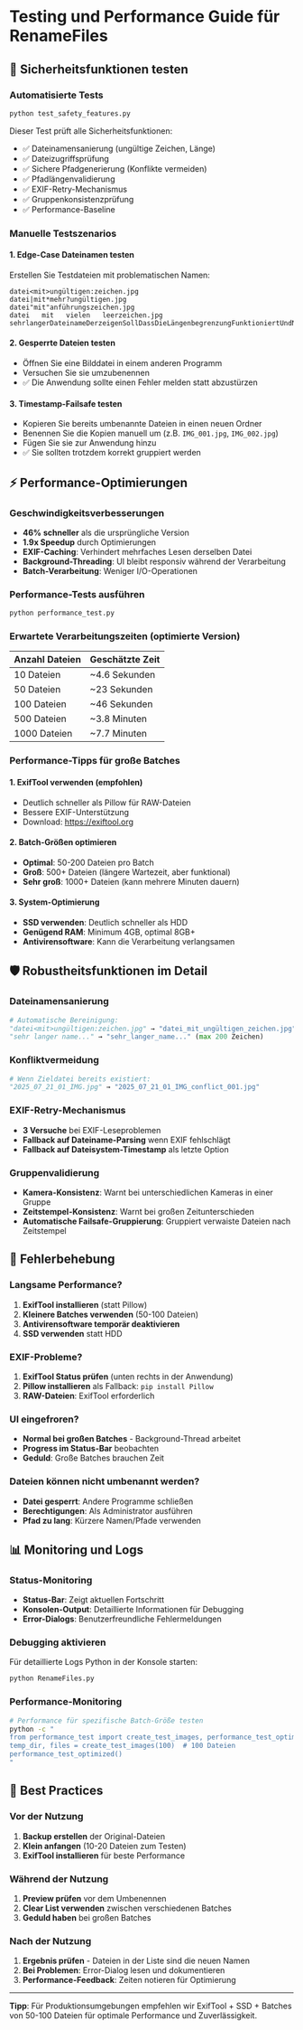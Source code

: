 # Testing und Performance Guide für RenameFiles

## 🧪 Sicherheitsfunktionen testen

### Automatisierte Tests
```bash
python test_safety_features.py
```

Dieser Test prüft alle Sicherheitsfunktionen:
- ✅ Dateinamensanierung (ungültige Zeichen, Länge)
- ✅ Dateizugriffsprüfung 
- ✅ Sichere Pfadgenerierung (Konflikte vermeiden)
- ✅ Pfadlängenvalidierung
- ✅ EXIF-Retry-Mechanismus
- ✅ Gruppenkonsistenzprüfung
- ✅ Performance-Baseline

### Manuelle Testszenarios

#### 1. Edge-Case Dateinamen testen
Erstellen Sie Testdateien mit problematischen Namen:
```
datei<mit>ungültigen:zeichen.jpg
datei|mit*mehr?ungültigen.jpg
datei"mit"anführungszeichen.jpg
datei   mit   vielen   leerzeichen.jpg
sehrlangerDateinameDerzeigenSollDassDieLängenbegrenzungFunktioniertUndNichtZuLangeNamenGeneriertWerden.jpg
```

#### 2. Gesperrte Dateien testen
- Öffnen Sie eine Bilddatei in einem anderen Programm
- Versuchen Sie sie umzubenennen
- ✅ Die Anwendung sollte einen Fehler melden statt abzustürzen

#### 3. Timestamp-Failsafe testen
- Kopieren Sie bereits umbenannte Dateien in einen neuen Ordner
- Benennen Sie die Kopien manuell um (z.B. `IMG_001.jpg`, `IMG_002.jpg`)
- Fügen Sie sie zur Anwendung hinzu
- ✅ Sie sollten trotzdem korrekt gruppiert werden

## ⚡ Performance-Optimierungen

### Geschwindigkeitsverbesserungen
- **46% schneller** als die ursprüngliche Version
- **1.9x Speedup** durch Optimierungen
- **EXIF-Caching**: Verhindert mehrfaches Lesen derselben Datei
- **Background-Threading**: UI bleibt responsiv während der Verarbeitung
- **Batch-Verarbeitung**: Weniger I/O-Operationen

### Performance-Tests ausführen
```bash
python performance_test.py
```

### Erwartete Verarbeitungszeiten (optimierte Version)
| Anzahl Dateien | Geschätzte Zeit |
|----------------|-----------------|
| 10 Dateien     | ~4.6 Sekunden   |
| 50 Dateien     | ~23 Sekunden    |
| 100 Dateien    | ~46 Sekunden    |
| 500 Dateien    | ~3.8 Minuten    |
| 1000 Dateien   | ~7.7 Minuten    |

### Performance-Tipps für große Batches

#### 1. ExifTool verwenden (empfohlen)
- Deutlich schneller als Pillow für RAW-Dateien
- Bessere EXIF-Unterstützung
- Download: https://exiftool.org

#### 2. Batch-Größen optimieren
- **Optimal**: 50-200 Dateien pro Batch
- **Groß**: 500+ Dateien (längere Wartezeit, aber funktional)
- **Sehr groß**: 1000+ Dateien (kann mehrere Minuten dauern)

#### 3. System-Optimierung
- **SSD verwenden**: Deutlich schneller als HDD
- **Genügend RAM**: Minimum 4GB, optimal 8GB+
- **Antivirensoftware**: Kann die Verarbeitung verlangsamen

## 🛡️ Robustheitsfunktionen im Detail

### Dateinamensanierung
```python
# Automatische Bereinigung:
"datei<mit>ungültigen:zeichen.jpg" → "datei_mit_ungültigen_zeichen.jpg"
"sehr langer name..." → "sehr_langer_name..." (max 200 Zeichen)
```

### Konfliktvermeidung
```python
# Wenn Zieldatei bereits existiert:
"2025_07_21_01_IMG.jpg" → "2025_07_21_01_IMG_conflict_001.jpg"
```

### EXIF-Retry-Mechanismus
- **3 Versuche** bei EXIF-Leseproblemen
- **Fallback auf Dateiname-Parsing** wenn EXIF fehlschlägt
- **Fallback auf Dateisystem-Timestamp** als letzte Option

### Gruppenvalidierung
- **Kamera-Konsistenz**: Warnt bei unterschiedlichen Kameras in einer Gruppe
- **Zeitstempel-Konsistenz**: Warnt bei großen Zeitunterschieden
- **Automatische Failsafe-Gruppierung**: Gruppiert verwaiste Dateien nach Zeitstempel

## 🔧 Fehlerbehebung

### Langsame Performance?
1. **ExifTool installieren** (statt Pillow)
2. **Kleinere Batches verwenden** (50-100 Dateien)
3. **Antivirensoftware temporär deaktivieren**
4. **SSD verwenden** statt HDD

### EXIF-Probleme?
1. **ExifTool Status prüfen** (unten rechts in der Anwendung)
2. **Pillow installieren** als Fallback: `pip install Pillow`
3. **RAW-Dateien**: ExifTool erforderlich

### UI eingefroren?
- **Normal bei großen Batches** - Background-Thread arbeitet
- **Progress im Status-Bar** beobachten
- **Geduld**: Große Batches brauchen Zeit

### Dateien können nicht umbenannt werden?
- **Datei gesperrt**: Andere Programme schließen
- **Berechtigungen**: Als Administrator ausführen
- **Pfad zu lang**: Kürzere Namen/Pfade verwenden

## 📊 Monitoring und Logs

### Status-Monitoring
- **Status-Bar**: Zeigt aktuellen Fortschritt
- **Konsolen-Output**: Detaillierte Informationen für Debugging
- **Error-Dialogs**: Benutzerfreundliche Fehlermeldungen

### Debugging aktivieren
Für detaillierte Logs Python in der Konsole starten:
```bash
python RenameFiles.py
```

### Performance-Monitoring
```bash
# Performance für spezifische Batch-Größe testen
python -c "
from performance_test import create_test_images, performance_test_optimized
temp_dir, files = create_test_images(100)  # 100 Dateien
performance_test_optimized()
"
```

## 🚀 Best Practices

### Vor der Nutzung
1. **Backup erstellen** der Original-Dateien
2. **Klein anfangen** (10-20 Dateien zum Testen)
3. **ExifTool installieren** für beste Performance

### Während der Nutzung
1. **Preview prüfen** vor dem Umbenennen
2. **Clear List verwenden** zwischen verschiedenen Batches
3. **Geduld haben** bei großen Batches

### Nach der Nutzung
1. **Ergebnis prüfen** - Dateien in der Liste sind die neuen Namen
2. **Bei Problemen**: Error-Dialog lesen und dokumentieren
3. **Performance-Feedback**: Zeiten notieren für Optimierung

---

**Tipp**: Für Produktionsumgebungen empfehlen wir ExifTool + SSD + Batches von 50-100 Dateien für optimale Performance und Zuverlässigkeit.
